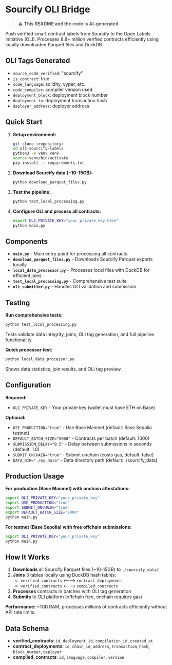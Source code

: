 # Sourcify OLI Bridge

> ⚠️ **This README and the code is AI-generated**

Push verified smart contract labels from Sourcify to the Open Labels Initiative (OLI). Processes 8.8+ million verified contracts efficiently using locally downloaded Parquet files and DuckDB.

## OLI Tags Generated

- `source_code_verified`: "sourcify"
- `is_contract`: true
- `code_language`: solidity, vyper, etc.
- `code_compiler`: compiler version used
- `deployment_block`: deployment block number
- `deployment_tx`: deployment transaction hash
- `deployer_address`: deployer address

## Quick Start

1. **Setup environment:**

   ```bash
   git clone <repository>
   cd oli-sourcify-labels
   python3 -m venv venv
   source venv/bin/activate
   pip install -r requirements.txt
   ```

2. **Download Sourcify data (~10-15GB):**

   ```bash
   python download_parquet_files.py
   ```

3. **Test the pipeline:**

   ```bash
   python test_local_processing.py
   ```

4. **Configure OLI and process all contracts:**
   ```bash
   export OLI_PRIVATE_KEY="your_private_key_here"
   python main.py
   ```

## Components

- **`main.py`** - Main entry point for processing all contracts
- **`download_parquet_files.py`** - Downloads Sourcify Parquet exports locally
- **`local_data_processor.py`** - Processes local files with DuckDB for efficient joins
- **`test_local_processing.py`** - Comprehensive test suite
- **`oli_submitter.py`** - Handles OLI validation and submission

## Testing

**Run comprehensive tests:**
```bash
python test_local_processing.py
```
Tests validate data integrity, joins, OLI tag generation, and full pipeline functionality.

**Quick processor test:**
```bash
python local_data_processor.py  
```
Shows data statistics, join results, and OLI tag preview.

## Configuration

**Required:**
- `OLI_PRIVATE_KEY` - Your private key (wallet must have ETH on Base)

**Optional:**
- `USE_PRODUCTION="true"` - Use Base Mainnet (default: Base Sepolia testnet)
- `DEFAULT_BATCH_SIZE="5000"` - Contracts per batch (default: 1000)  
- `SUBMISSION_DELAY="0.5"` - Delay between submissions in seconds (default: 1.0)
- `SUBMIT_ONCHAIN="true"` - Submit onchain (costs gas, default: false)
- `DATA_DIR="./my_data"` - Data directory path (default: ./sourcify_data)

## Production Usage

**For production (Base Mainnet) with onchain attestations:**
```bash
export OLI_PRIVATE_KEY="your_private_key"
export USE_PRODUCTION="true"
export SUBMIT_ONCHAIN="true"
export DEFAULT_BATCH_SIZE="2000"
python main.py
```

**For testnet (Base Sepolia) with free offchain submissions:**
```bash
export OLI_PRIVATE_KEY="your_private_key"
python main.py
```

## How It Works

1. **Downloads** all Sourcify Parquet files (~10-15GB) to `./sourcify_data/`
2. **Joins** 3 tables locally using DuckDB hash tables:
   - `verified_contracts` ⟵⟶ `contract_deployments`
   - `verified_contracts` ⟵⟶ `compiled_contracts`
3. **Processes** contracts in batches with OLI tag generation
4. **Submits** to OLI platform (offchain free, onchain requires gas)

**Performance:** ~1GB RAM, processes millions of contracts efficiently without API rate limits.

## Data Schema

- **verified_contracts**: `id`, `deployment_id`, `compilation_id`, `created_at`
- **contract_deployments**: `id`, `chain_id`, `address`, `transaction_hash`, `block_number`, `deployer`
- **compiled_contracts**: `id`, `language`, `compiler`, `version`
